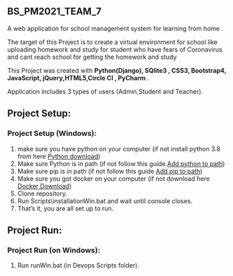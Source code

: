 
## BS_PM2021_TEAM_7 
A web application for school management system for learning from home .

The target of this Project is to create a virtual environment for school like uploading homework and study for student who have fears of Coronavirus and cant reach school for getting the homework and study 

This Project was created with <b> Python(Django), SQlite3 , CSS3, Bootstrap4, JavaScript,
jQuery,HTML5,Circle CI , PyCharm  </b>. 

Application includes 3 types of users (Admin,Student and Teacher).

## Project Setup:

### Project Setup (Windows):

1. make sure you have python on your computer (if not install python 3.8 from here [Python download](https://www.python.org/downloads/windows/))
2. Make sure Python is in path (if not follow this guide [Add python to path](https://datatofish.com/add-python-to-windows-path/))
3. Make sure pip is in path (if not follow this guide [Add pip to path](https://appuals.com/fix-pip-is-not-recognized-as-an-internal-or-external-command/))
4. Make sure you got docker on your computer (if not download here [Docker Download](https://docs.docker.com/docker-for-windows/install-windows-home/))
5. Clone repository.
6. Run Scripts\installationWin.bat and wait until console closes.
7. That’s it, you are all set up to run.

## Project Run:

### Project Run (on Windows):
1. Run runWin.bat (in Devops Scripts folder).


